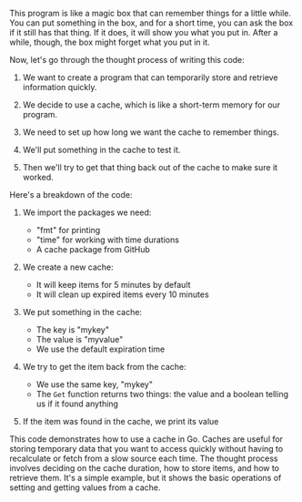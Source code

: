 This program is like a magic box that can remember things for a little while. You can put something in the box, and for a short time, you can ask the box if it still has that thing. If it does, it will show you what you put in. After a while, though, the box might forget what you put in it.

Now, let's go through the thought process of writing this code:

1. We want to create a program that can temporarily store and retrieve information quickly.

2. We decide to use a cache, which is like a short-term memory for our program.

3. We need to set up how long we want the cache to remember things.

4. We'll put something in the cache to test it.

5. Then we'll try to get that thing back out of the cache to make sure it worked.

Here's a breakdown of the code:

1. We import the packages we need:
   - "fmt" for printing
   - "time" for working with time durations
   - A cache package from GitHub

2. We create a new cache:
   - It will keep items for 5 minutes by default
   - It will clean up expired items every 10 minutes

3. We put something in the cache:
   - The key is "mykey"
   - The value is "myvalue"
   - We use the default expiration time

4. We try to get the item back from the cache:
   - We use the same key, "mykey"
   - The `Get` function returns two things: the value and a boolean telling us if it found anything

5. If the item was found in the cache, we print its value

This code demonstrates how to use a cache in Go. Caches are useful for storing temporary data that you want to access quickly without having to recalculate or fetch from a slow source each time. The thought process involves deciding on the cache duration, how to store items, and how to retrieve them. It's a simple example, but it shows the basic operations of setting and getting values from a cache.
